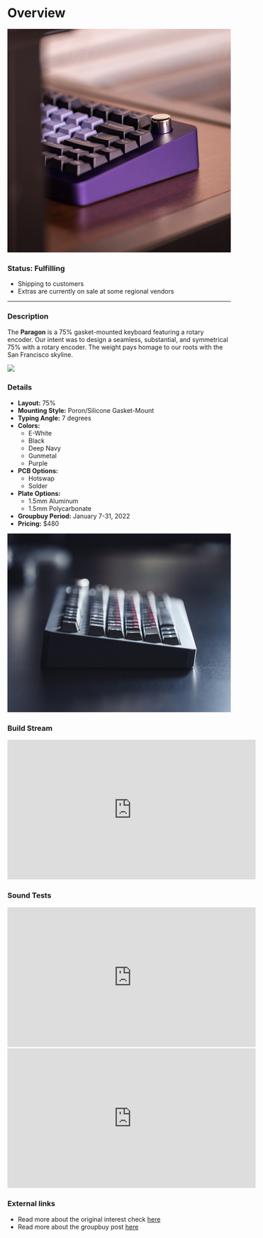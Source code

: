 # Overview

![](imgs/paragon_knob.jpg)

### Status: Fulfilling
- Shipping to customers
- Extras are currently on sale at some regional vendors

---

### Description

The **Paragon** is a 75% gasket-mounted keyboard featuring a rotary encoder. Our intent was to design a seamless, substantial, and symmetrical 75% with a rotary encoder. The weight pays homage to our roots with the San Francisco skyline.

![](imgs/paragon_standing.jpg)

### Details

- **Layout:** 75%
- **Mounting Style:** Poron/Silicone Gasket-Mount
- **Typing Angle:** 7 degrees
- **Colors:**
  - E-White
  - Black
  - Deep Navy
  - Gunmetal
  - Purple
- **PCB Options:**
  - Hotswap
  - Solder
- **Plate Options:**
  - 1.5mm Aluminum
  - 1.5mm Polycarbonate
- **Groupbuy Period:** January 7-31, 2022
- **Pricing:** $480

![](imgs/paragon_side_profile.jpg)

### Build Stream
<iframe width="560" height="315" src="https://www.youtube.com/embed/7KdJ7MEapsE" title="YouTube video player" frameborder="0" allow="accelerometer; autoplay; clipboard-write; encrypted-media; gyroscope; picture-in-picture; web-share" allowfullscreen></iframe>

### Sound Tests
<iframe width="560" height="315" src="https://www.youtube.com/embed/t8IRW6TfL9o" title="YouTube video player" frameborder="0" allow="accelerometer; autoplay; clipboard-write; encrypted-media; gyroscope; picture-in-picture; web-share" allowfullscreen></iframe>

<iframe width="560" height="315" src="https://www.youtube.com/embed/1e53OlAWhAs" title="YouTube video player" frameborder="0" allow="accelerometer; autoplay; clipboard-write; encrypted-media; gyroscope; picture-in-picture; web-share" allowfullscreen></iframe>

### External links

- Read more about the original interest check [here](https://geekhack.org/index.php?topic=107743.0)
- Read more about the groupbuy post [here](https://geekhack.org/index.php?topic=115873.0)





